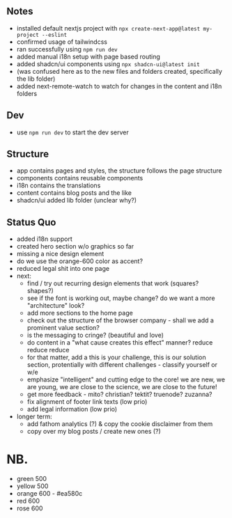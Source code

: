 ## Notes

- installed default nextjs project with `npx create-next-app@latest my-project --eslint`
- confirmed usage of tailwindcss
- ran successfully using `npm run dev`
- added manual i18n setup with page based routing
- added shadcn/ui components using `npx shadcn-ui@latest init`
- (was confused here as to the new files and folders created, specifically the lib folder)
- added next-remote-watch to watch for changes in the content and i18n folders

## Dev

- use `npm run dev` to start the dev server

## Structure

- app contains pages and styles, the structure follows the page structure
- components contains reusable components
- i18n contains the translations
- content contains blog posts and the like
- shadcn/ui added lib folder (unclear why?)

## Status Quo

- added i18n support
- created hero section w/o graphics so far
- missing a nice design element
- do we use the orange-600 color as accent?
- reduced legal shit into one page
- next:
  - find / try out recurring design elements that work (squares? shapes?)
  - see if the font is working out, maybe change? do we want a more "architecture" look?
  - add more sections to the home page
  - check out the structure of the browser company - shall we add a prominent value section?
  - is the messaging to cringe? (beautiful and love)
  - do content in a "what cause creates this effect" manner? reduce reduce reduce
  - for that matter, add a this is your challenge, this is our solution section, protentially with different challenges - classify yourself or w/e
  - emphasize "intelligent" and cutting edge to the core! we are new, we are young, we are close to the science, we are close to the future!
  - get more feedback - mito? christian? tektit? truenode? zuzanna?
  - fix alignment of footer link texts (low prio)
  - add legal information (low prio)
- longer term:
  - add fathom analytics (?) & copy the cookie disclaimer from them
  - copy over my blog posts / create new ones (?)


# NB.

- green 500
- yellow 500
- orange 600 - #ea580c
- red 600
- rose 600
